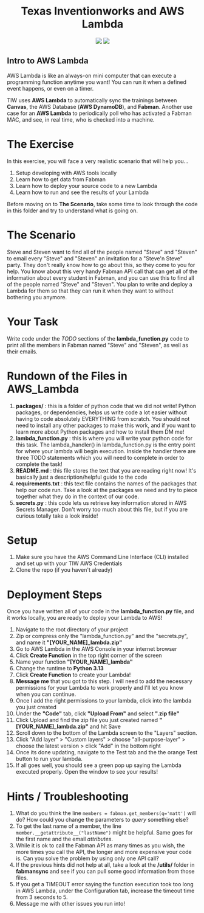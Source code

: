 <h1 align="center">Texas Inventionworks and AWS Lambda</h1>
<p align="center">
  <img src="https://github.com/user-attachments/assets/7bf3c49f-d705-495c-81aa-7a67a30cf121" />
  <img src="https://github.com/user-attachments/assets/082ff99f-0ba5-4b3f-9448-bf375477f505" />
</p>

## Intro to AWS Lambda

AWS Lambda is like an always-on mini computer that can execute a programming function anytime you want! You can run it when a defined event happens, or even on a timer.

TIW uses **AWS Lambda** to automatically sync the trainings between **Canvas**, the AWS Database (**AWS DynamoDB**), and **Fabman**. Another use case for an **AWS Lambda** to periodically poll who has activated a Fabman MAC, and see, in real time, who is checked into a machine.

# The Exercise

In this exercise, you will face a very realistic scenario that will help you...

1. Setup developing with AWS tools locally
2. Learn how to get data from Fabman
3. Learn how to deploy your source code to a new Lambda
4. Learn how to run and see the results of your Lambda

Before moving on to **The Scenario**, take some time to look through the code in this folder and try to understand what is going on.

# The Scenario

Steve and Steven want to find all of the people named "Steve" and "Steven" to email every "Steve" and "Steven" an invitation for a "Steve'n Steve" party. They don't really know how to go about this, so they come to you for help.
You know about this very handy Fabman API call that can get all of the information about every student in Fabman, and you can use this to find all of the people named "Steve" and "Steven". You plan to write and deploy a Lambda for them so that they can run it when they want to without bothering you anymore.

# Your Task

Write code under the _TODO_ sections of the **lambda_function.py** code to print all the members in Fabman named "Steve" and "Steven", as well as their emails.

# Rundown of the Files in AWS_Lambda

1. **packages/** : this is a folder of python code that we did not write! Python packages, or dependencies, helps us write code a lot easier without having to code absolutely EVERYTHING from scratch. You should not need to install any other packages to make this work, and if you want to learn more about Python packages and how to install them DM me!
2. **lambda_function.py** : this is where you will write your python code for this task. The lambda_handler() in lambda_function.py is the entry point for where your lambda will begin execution. Inside the handler there are three TODO statements which you will need to complete in order to complete the task!
3. **README.md** : this file stores the text that you are reading right now! It's basically just a description/helpful guide to the code
4. **requirements.txt** : this text file contains the names of the packages that help our code run. Take a look at the packages we need and try to piece together what they do in the context of our code.
5. **secrets.py** : this code lets us retrieve key information stored in AWS Secrets Manager. Don't worry too much about this file, but if you are curious totally take a look inside!

# Setup

1. Make sure you have the AWS Command Line Interface (CLI) installed and set up with your TIW AWS Credentials
2. Clone the repo (if you haven't already)

# Deployment Steps

Once you have written all of your code in the **lambda_function.py** file, and it works locally, you are ready to deploy your Lambda to AWS!

1. Navigate to the root directory of your project
2. Zip or compress only the "lambda_function.py" and the "secrets.py", and name it **"[YOUR_NAME]\_lambda.zip"**
3. Go to AWS Lambda in the AWS Console in your internet browser
4. Click **Create Function** in the top right corner of the screen
5. Name your function **"[YOUR_NAME]\_lambda"**
6. Change the runtime to **Python 3.13**
7. Click **Create Function** to create your Lambda!
8. **Message me** that you got to this step. I will need to add the necessary permissions for your Lambda to work properly and I'll let you know when you can continue.
9. Once I add the right permissions to your lambda, click into the lambda you just created
10. Under the **"Code"** tab, click **"Upload From"** and select **".zip file"**
11. Click Upload and find the zip file you just created named **"[YOUR_NAME]\_lambda.zip"** and hit Save
12. Scroll down to the bottom of the Lambda screen to the "Layers" section.
13. Click "Add layer" > "Custom layers" > choose "all-purpose-layer" > choose the latest version > click "Add" in the bottom right
14. Once its done updating, navigate to the Test tab and the the orange Test button to run your lambda.
15. If all goes well, you should see a green pop up saying the Lambda executed properly. Open the window to see your results!

# Hints / Troubleshooting

1. What do you think the line `members = fabman.get_members(q='matt')` will do? How could you change the parameters to _query_ something else?
2. To get the last name of a member, the line `member.__getattribute__("lastName")` might be helpful. Same goes for the first name and the email _attributes_.
3. While it is ok to call the Fabman API as many times as you wish, the more times you call the API, the longer and more expensive your code is. Can you solve the problem by using only one API call?
4. If the previous hints did not help at all, take a look at the **/utils/** folder in **fabmansync** and see if you can pull some good information from those files.
5. If you get a TIMEOUT error saying the function execution took too long in AWS Lambda, under the Configuration tab, increase the timeout time from 3 seconds to 5.
6. Message me with other issues you run into!
